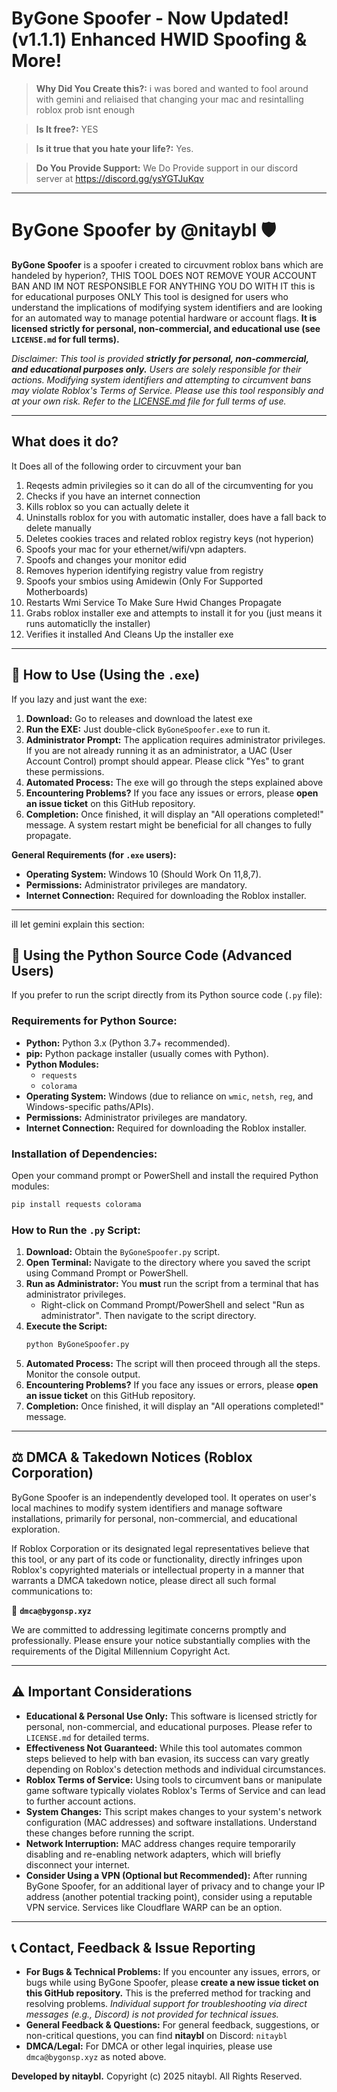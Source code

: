 # ByGone Spoofer - Now Updated! (v1.1.1) Enhanced HWID Spoofing & More!

> **Why Did You Create this?:** i was bored and wanted to fool around with gemini and reliaised that changing your mac and resintalling roblox prob isnt enough

> **Is It free?:** YES

> **Is it true that you hate your life?:** Yes.

> **Do You Provide Support:** We Do Provide support in our discord server at https://discord.gg/ysYGTJuKqv
---

# ByGone Spoofer by @nitaybl 🛡️

**ByGone Spoofer** is a spoofer i created to circuvment roblox bans which are handeled by hyperion?, THIS TOOL DOES NOT REMOVE YOUR ACCOUNT BAN AND IM NOT RESPONSIBLE FOR ANYTHING YOU DO WITH IT this is for educational purposes ONLY
This tool is designed for users who understand the implications of modifying system identifiers and are looking for an automated way to manage potential hardware or account flags. **It is licensed strictly for personal, non-commercial, and educational use (see `LICENSE.md` for full terms).**

*Disclaimer: This tool is provided **strictly for personal, non-commercial, and educational purposes only.** Users are solely responsible for their actions. Modifying system identifiers and attempting to circumvent bans may violate Roblox's Terms of Service. Please use this tool responsibly and at your own risk. Refer to the [LICENSE.md](https://github.com/nitayb1/ByGoneSpoofer/blob/main/README.md) file for full terms of use.*

---

## What does it do?

It Does all of the following order to circuvment your ban
1.  Reqests admin privilegies so it can do all of the circumventing for you
2.  Checks if you have an internet connection
3.  Kills roblox so you can actually delete it
4.  Uninstalls roblox for you with automatic installer, does have a fall back to delete manually
5.  Deletes cookies traces and related roblox registry keys (not hyperion)
6.  Spoofs your mac for your ethernet/wifi/vpn adapters.
7.  Spoofs and changes your monitor edid
8.  Removes hyperion identifying registry value from registry
9.  Spoofs your smbios using Amidewin (Only For Supported Motherboards)
10.  Restarts Wmi Service To Make Sure Hwid Changes Propagate
11.  Grabs roblox installer exe and attempts to install it for you (just means it runs automaticlly the installer)
12.  Verifies it installed And Cleans Up the installer exe
---

## 🚀 How to Use (Using the `.exe`)

If you lazy and just want the exe:

1.  **Download:** Go to releases and download the latest exe
2.  **Run the EXE:** Just double-click `ByGoneSpoofer.exe` to run it.
3.  **Administrator Prompt:** The application requires administrator privileges. If you are not already running it as an administrator, a UAC (User Account Control) prompt should appear. Please click "Yes" to grant these permissions.
4.  **Automated Process:** The exe will go through the steps explained above
5.  **Encountering Problems?** If you face any issues or errors, please **open an issue ticket** on this GitHub repository.
6.  **Completion:** Once finished, it will display an "All operations completed!" message. A system restart might be beneficial for all changes to fully propagate.

**General Requirements (for `.exe` users):**
* **Operating System:** Windows 10 (Should Work On 11,8,7).
* **Permissions:** Administrator privileges are mandatory.
* **Internet Connection:** Required for downloading the Roblox installer.

---
ill let gemini explain this section:
## 🐍 Using the Python Source Code (Advanced Users)

If you prefer to run the script directly from its Python source code (`.py` file):

### Requirements for Python Source:
* **Python:** Python 3.x (Python 3.7+ recommended).
* **pip:** Python package installer (usually comes with Python).
* **Python Modules:**
    * `requests`
    * `colorama`
* **Operating System:** Windows (due to reliance on `wmic`, `netsh`, `reg`, and Windows-specific paths/APIs).
* **Permissions:** Administrator privileges are mandatory.
* **Internet Connection:** Required for downloading the Roblox installer.

### Installation of Dependencies:
Open your command prompt or PowerShell and install the required Python modules:
```bash
pip install requests colorama
```

### How to Run the `.py` Script:

1.  **Download:** Obtain the `ByGoneSpoofer.py` script.
2.  **Open Terminal:** Navigate to the directory where you saved the script using Command Prompt or PowerShell.
3.  **Run as Administrator:** You **must** run the script from a terminal that has administrator privileges.
    * Right-click on Command Prompt/PowerShell and select "Run as administrator". Then navigate to the script directory.
4.  **Execute the Script:**
    ```bash
    python ByGoneSpoofer.py
    ```
5.  **Automated Process:** The script will then proceed through all the steps. Monitor the console output.
6.  **Encountering Problems?** If you face any issues or errors, please **open an issue ticket** on this GitHub repository.
7.  **Completion:** Once finished, it will display an "All operations completed\!" message.

-----

## ⚖️ DMCA & Takedown Notices (Roblox Corporation)

ByGone Spoofer is an independently developed tool. It operates on user's local machines to modify system identifiers and manage software installations, primarily for personal, non-commercial, and educational exploration.

If Roblox Corporation or its designated legal representatives believe that this tool, or any part of its code or functionality, directly infringes upon Roblox's copyrighted materials or intellectual property in a manner that warrants a DMCA takedown notice, please direct all such formal communications to:

📧 **`dmca@bygonsp.xyz`**

We are committed to addressing legitimate concerns promptly and professionally. Please ensure your notice substantially complies with the requirements of the Digital Millennium Copyright Act.

-----

## ⚠️ Important Considerations

* **Educational & Personal Use Only:** This software is licensed strictly for personal, non-commercial, and educational purposes. Please refer to `LICENSE.md` for detailed terms.
* **Effectiveness Not Guaranteed:** While this tool automates common steps believed to help with ban evasion, its success can vary greatly depending on Roblox's detection methods and individual circumstances.
* **Roblox Terms of Service:** Using tools to circumvent bans or manipulate game software typically violates Roblox's Terms of Service and can lead to further account actions.
* **System Changes:** This script makes changes to your system's network configuration (MAC addresses) and software installations. Understand these changes before running the script.
* **Network Interruption:** MAC address changes require temporarily disabling and re-enabling network adapters, which will briefly disconnect your internet.
* **Consider Using a VPN (Optional but Recommended):** After running ByGone Spoofer, for an additional layer of privacy and to change your IP address (another potential tracking point), consider using a reputable VPN service. Services like Cloudflare WARP can be an option.

-----

## 📞 Contact, Feedback & Issue Reporting

* **For Bugs & Technical Problems:** If you encounter any issues, errors, or bugs while using ByGone Spoofer, please **create a new issue ticket on this GitHub repository.** This is the preferred method for tracking and resolving problems. *Individual support for troubleshooting via direct messages (e.g., Discord) is not provided for technical issues.*
* **General Feedback & Questions:** For general feedback, suggestions, or non-critical questions, you can find **nitaybl** on Discord: `nitaybl`
* **DMCA/Legal:** For DMCA or other legal inquiries, please use `dmca@bygonsp.xyz` as noted above.

**Developed by nitaybl.**
Copyright (c) 2025 nitaybl. All Rights Reserved.
